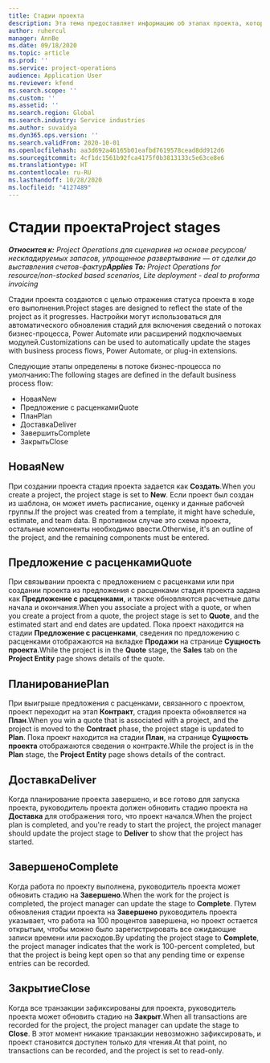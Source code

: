 ```yaml
---
title: Стадии проекта
description: Эта тема предоставляет информацию об этапах проекта, которые доступны в Microsoft Dynamics Project Operations.
author: ruhercul
manager: AnnBe
ms.date: 09/18/2020
ms.topic: article
ms.prod: ''
ms.service: project-operations
audience: Application User
ms.reviewer: kfend
ms.search.scope: ''
ms.custom: ''
ms.assetid: ''
ms.search.region: Global
ms.search.industry: Service industries
ms.author: suvaidya
ms.dyn365.ops.version: ''
ms.search.validFrom: 2020-10-01
ms.openlocfilehash: aa3d692a46165b01eafbd7619578cead8dd912d6
ms.sourcegitcommit: 4cf1dc1561b92fca4175f0b3813133c5e63ce8e6
ms.translationtype: HT
ms.contentlocale: ru-RU
ms.lasthandoff: 10/28/2020
ms.locfileid: "4127489"
---
```

# <a name="project-stages"></a><span data-ttu-id="46c14-103">Стадии проекта</span><span class="sxs-lookup"><span data-stu-id="46c14-103">Project stages</span></span>

<span data-ttu-id="46c14-104">_**Относится к:** Project Operations для сценариев на основе ресурсов/нескладируемых запасов, упрощенное развертывание — от сделки до выставления счетов-фактур_</span><span class="sxs-lookup"><span data-stu-id="46c14-104">_**Applies To:** Project Operations for resource/non-stocked based scenarios, Lite deployment - deal to proforma invoicing_</span></span>

<span data-ttu-id="46c14-105">Стадии проекта создаются с целью отражения статуса проекта в ходе его выполнения.</span><span class="sxs-lookup"><span data-stu-id="46c14-105">Project stages are designed to reflect the state of the project as it progresses.</span></span> <span data-ttu-id="46c14-106">Настройки могут использоваться для автоматического обновления стадий для включения сведений о потоках бизнес-процесса, Power Automate или расширений подключаемых модулей.</span><span class="sxs-lookup"><span data-stu-id="46c14-106">Customizations can be used to automatically update the stages with business process flows, Power Automate, or plug-in extensions.</span></span>

<span data-ttu-id="46c14-107">Следующие этапы определены в потоке бизнес-процесса по умолчанию:</span><span class="sxs-lookup"><span data-stu-id="46c14-107">The following stages are defined in the default business process flow:</span></span>

- <span data-ttu-id="46c14-108">Новая</span><span class="sxs-lookup"><span data-stu-id="46c14-108">New</span></span>
- <span data-ttu-id="46c14-109">Предложение с расценками</span><span class="sxs-lookup"><span data-stu-id="46c14-109">Quote</span></span>
- <span data-ttu-id="46c14-110">План</span><span class="sxs-lookup"><span data-stu-id="46c14-110">Plan</span></span>
- <span data-ttu-id="46c14-111">Доставка</span><span class="sxs-lookup"><span data-stu-id="46c14-111">Deliver</span></span>
- <span data-ttu-id="46c14-112">Завершить</span><span class="sxs-lookup"><span data-stu-id="46c14-112">Complete</span></span>
- <span data-ttu-id="46c14-113">Закрыть</span><span class="sxs-lookup"><span data-stu-id="46c14-113">Close</span></span> 

## <a name="new"></a><span data-ttu-id="46c14-114">Новая</span><span class="sxs-lookup"><span data-stu-id="46c14-114">New</span></span>

<span data-ttu-id="46c14-115">При создании проекта стадия проекта задается как **Создать**.</span><span class="sxs-lookup"><span data-stu-id="46c14-115">When you create a project, the project stage is set to **New**.</span></span> <span data-ttu-id="46c14-116">Если проект был создан из шаблона, он может иметь расписание, оценку и данные рабочей группы.</span><span class="sxs-lookup"><span data-stu-id="46c14-116">If the project was created from a template, it might have schedule, estimate, and team data.</span></span> <span data-ttu-id="46c14-117">В противном случае это схема проекта, остальные компоненты необходимо ввести.</span><span class="sxs-lookup"><span data-stu-id="46c14-117">Otherwise, it's an outline of the project, and the remaining components must be entered.</span></span>

## <a name="quote"></a><span data-ttu-id="46c14-118">Предложение с расценками</span><span class="sxs-lookup"><span data-stu-id="46c14-118">Quote</span></span>

<span data-ttu-id="46c14-119">При связывании проекта с предложением с расценками или при создании проекта из предложения с расценками стадия проекта задана как **Предложение с расценками**, и также обновляются расчетные даты начала и окончания.</span><span class="sxs-lookup"><span data-stu-id="46c14-119">When you associate a project with a quote, or when you create a project from a quote, the project stage is set to **Quote**, and the estimated start and end dates are updated.</span></span> <span data-ttu-id="46c14-120">Пока проект находится на стадии **Предложение с расценками**, сведения по предложению с расценками отображаются на вкладке **Продажи** на странице **Сущность проекта**.</span><span class="sxs-lookup"><span data-stu-id="46c14-120">While the project is in the **Quote** stage, the **Sales** tab on the **Project Entity** page shows details of the quote.</span></span>

## <a name="plan"></a><span data-ttu-id="46c14-121">Планирование</span><span class="sxs-lookup"><span data-stu-id="46c14-121">Plan</span></span>

<span data-ttu-id="46c14-122">При выигрыше предложения с расценками, связанного с проектом, проект переходит на этап **Контракт**, стадия проекта обновляется на **План**.</span><span class="sxs-lookup"><span data-stu-id="46c14-122">When you win a quote that is associated with a project, and the project is moved to the **Contract** phase, the project stage is updated to **Plan**.</span></span> <span data-ttu-id="46c14-123">Пока проект находится на стадии **План**, на странице **Сущность проекта** отображаются сведения о контракте.</span><span class="sxs-lookup"><span data-stu-id="46c14-123">While the project is in the **Plan** stage, the **Project Entity** page shows details of the contract.</span></span>

## <a name="deliver"></a><span data-ttu-id="46c14-124">Доставка</span><span class="sxs-lookup"><span data-stu-id="46c14-124">Deliver</span></span>

<span data-ttu-id="46c14-125">Когда планирование проекта завершено, и все готово для запуска проекта, руководитель проекта должен обновить стадию проекта на **Доставка** для отображения того, что проект начался.</span><span class="sxs-lookup"><span data-stu-id="46c14-125">When the project plan is completed, and you're ready to start the project, the project manager should update the project stage to **Deliver** to show that the project has started.</span></span>

## <a name="complete"></a><span data-ttu-id="46c14-126">Завершено</span><span class="sxs-lookup"><span data-stu-id="46c14-126">Complete</span></span> 

<span data-ttu-id="46c14-127">Когда работа по проекту выполнена, руководитель проекта может обновить стадию на **Завершено**.</span><span class="sxs-lookup"><span data-stu-id="46c14-127">When the work for the project is completed, the project manager can update the stage to **Complete**.</span></span> <span data-ttu-id="46c14-128">Путем обновления стадии проекта на **Завершено** руководитель проекта указывает, что работа на 100 процентов завершена, но проект остается открытым, чтобы можно было зарегистрировать все ожидающие записи времени или расходов.</span><span class="sxs-lookup"><span data-stu-id="46c14-128">By updating the project stage to **Complete**, the project manager indicates that the work is 100-percent completed, but that the project is being kept open so that any pending time or expense entries can be recorded.</span></span>

## <a name="close"></a><span data-ttu-id="46c14-129">Закрытие</span><span class="sxs-lookup"><span data-stu-id="46c14-129">Close</span></span>

<span data-ttu-id="46c14-130">Когда все транзакции зафиксированы для проекта, руководитель проекта может обновить стадию на **Закрыт**.</span><span class="sxs-lookup"><span data-stu-id="46c14-130">When all transactions are recorded for the project, the project manager can update the stage to **Close**.</span></span> <span data-ttu-id="46c14-131">В этот момент никакие транзакции невозможно зафиксировать, и проект становится доступен только для чтения.</span><span class="sxs-lookup"><span data-stu-id="46c14-131">At that point, no transactions can be recorded, and the project is set to read-only.</span></span>

